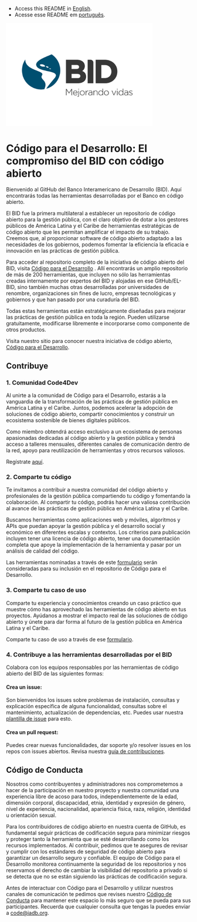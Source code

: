 - Access this README in [English](https://github.com/EL-BID/.github/blob/main/profile/README-EN.md). 
- Acesse esse README em [português](https://github.com/EL-BID/.github/blob/main/profile/README-PT.md).  

<img src="https://raw.githubusercontent.com/EL-BID/.github/main/BID_Eslogan_Colores_MedRes.jpeg" alt="bid logo español" width="400"/>

# Código para el Desarrollo: El compromiso del BID con código abierto 

Bienvenido al GitHub del Banco Interamericano de Desarrollo (BID). Aquí encontrarás todas las herramientas desarrolladas por el Banco en código abierto.  

El BID fue la primera multilateral a establecer un repositorio de código abierto para la gestión pública, con el claro objetivo de dotar a los gestores públicos de América Latina y el Caribe de herramientas estratégicas de código abierto que les permitan amplificar el impacto de su trabajo. Creemos que, al proporcionar software de código abierto adaptado a las necesidades de los gobiernos, podemos fomentar la eficiencia la eficacia e innovación en las prácticas de gestión pública. 

Para acceder al repositorio completo de la iniciativa de código abierto del BID, visita [Código para el Desarrollo](https://knowledge.iadb.org/es/codigo-para-el-desarrollo) . Allí encontrarás un amplio repositorio de más de 200 herramientas, que incluyen no sólo las herramientas creadas internamente por expertos del BID y alojadas en ese GitHub/EL-BID, sino también muchas otras desarrolladas por universidades de renombre, organizaciones sin fines de lucro, empresas tecnológicas y gobiernos y que han pasado por una curaduría del BID. 

Todas estas herramientas están estratégicamente diseñadas para mejorar las prácticas de gestión pública en toda la región. Pueden utilizarse gratuitamente, modificarse libremente e incorporarse como componente de otros productos. 

Visita nuestro sitio para conocer nuestra iniciativa de código abierto, [Código para el Desarrollo](https://knowledge.iadb.org/es/codigo-para-el-desarrollo). 

## Contribuye 

### 1. Comunidad Code4Dev 

Al unirte a la comunidad de Código para el Desarrollo, estarás a la vanguardia de la transformación de las prácticas de gestión pública en América Latina y el Caribe. Juntos, podemos acelerar la adopción de soluciones de código abierto, compartir conocimientos y construir un ecosistema sostenible de bienes digitales públicos.  

Como miembro obtendrá acceso exclusivo a un ecosistema de personas apasionadas dedicadas al código abierto y la gestión pública y tendrá acceso a talleres mensuales, diferentes canales de comunicación dentro de la red, apoyo para reutilización de herramientas y otros recursos valiosos.  

Regístrate [aquí](https://code.iadb.org/es/code4dev).  

### 2. Comparte tu código  

Te invitamos a contribuir a nuestra comunidad del código abierto y profesionales de la gestión pública compartiendo tu código y fomentando la colaboración. Al compartir tu código, podrás hacer una valiosa contribución al avance de las prácticas de gestión pública en América Latina y el Caribe. 

Buscamos herramientas como aplicaciones web y móviles, algoritmos y APIs que puedan apoyar la gestión pública y el desarrollo social y económico en diferentes escalas y contextos. Los criterios para publicación incluyen tener una licencia de código abierto, tener una documentación completa que apoye la implementación de la herramienta y pasar por un análisis de calidad del código.  

Las herramientas nominadas a través de este [formulario](https://cloud.mail.iadb.org/code4dev-share-code?page=SYC&UTMM=Organic&UTMS=&Lang=ES) serán consideradas para su inclusión en el repositorio de Código para el Desarrollo. 

### 3. Comparte tu caso de uso 

Comparte tu experiencia y conocimientos creando un caso práctico que muestre cómo has aprovechado las herramientas de código abierto en tus proyectos. Ayúdanos a mostrar el impacto real de las soluciones de código abierto y únete para dar forma al futuro de la gestión pública en América Latina y el Caribe. 

Comparte tu caso de uso a través de ese [formulario](https://cloud.mail.iadb.org/Code4DevSCS?page=SCS&UTMM=Organic&UTMS=Website&Lang=ES).  

### 4. Contribuye a las herramientas desarrolladas por el BID 

Colabora con los equipos responsables por las herramientas de código abierto del BID de las siguientes formas: 

#### Crea un issue: 
Son bienvenidos los issues sobre problemas de instalación, consultas y explicación específica de alguna funcionalidad, consultas sobre el mantenimiento, actualización de dependencias, etc. Puedes usar nuestra [plantilla de issue](https://github.com/EL-BID/Plantilla-de-repositorio/blob/master/docs/issue_template.md) para esto. 

#### Crea un pull request: 
Puedes crear nuevas funcionalidades, dar soporte y/o resolver issues en los repos con issues abiertos. Revisa nuestra [guía de contribuciones](https://github.com/EL-BID/Plantilla-de-repositorio/blob/master/CONTRIBUTING.md). 

## Código de Conducta 

Nosotros como contribuyentes y administradores nos comprometemos a hacer de la participación en nuestro proyecto y nuestra comunidad una experiencia libre de acoso para todos, independientemente de la edad, dimensión corporal, discapacidad, etnia, identidad y expresión de género, nivel de experiencia, nacionalidad, apariencia física, raza, religión, identidad u orientación sexual. 

Para los contribuidores de código abierto en nuestra cuenta de GitHub, es fundamental seguir prácticas de codificación segura para minimizar riesgos y proteger tanto la herramienta que se esté desarrollando como los recursos implementados. Al contribuir, pedimos que te asegures de revisar y cumplir con los estándares de seguridad de código abierto para garantizar un desarrollo seguro y confiable. El equipo de Código para el Desarrollo monitorea continuamente la seguridad de los repositorios y nos reservamos el derecho de cambiar la visibilidad del repositorio a privado si se detecta que no se están siguiendo las prácticas de codificación segura.

Antes de interactuar con Código para el Desarrollo y utilizar nuestros canales de comunicación te pedimos que revises nuestro [Código de Conducta](https://github.com/EL-BID/Plantilla-de-repositorio/blob/master/CODE-OF-CONDUCT.md) para mantener este espacio lo más seguro que se pueda para sus participantes. Recuerda que cualquier consulta que tengas la puedes enviar a code@iadb.org.  

 
